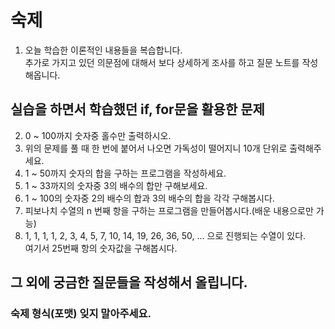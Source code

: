 # 숙제

1. 오늘 학습한 이론적인 내용들을 복습합니다.  
   추가로 가지고 있던 의문점에 대해서 보다 상세하게 조사를 하고 질문 노트를 작성해옵니다.  
   
## 실습을 하면서 학습했던 if, for문을 활용한 문제

2. 0 ~ 100까지 숫자중 홀수만 출력하시오.  
3. 위의 문제를 풀 때 한 번에 붙어서 나오면 가독성이 떨어지니 10개 단위로 출력해주세요.  
4. 1 ~ 50까지 숫자의 합을 구하는 프로그램을 작성하세요.  
5. 1 ~ 33까지의 숫자중 3의 배수의 합만 구해보세요.  
6. 1 ~ 100의 숫자중 2의 배수의 합과 3의 배수의 합을 각각 구해봅시다.  
7. 피보나치 수열의 n 번째 항을 구하는 프로그램을 만들어봅시다.(배운 내용으로만 가능)  
8. 1, 1, 1, 1, 2, 3, 4, 5, 7, 10, 14, 19, 26, 36, 50, ... 으로 진행되는 수열이 있다.  
   여기서 25번째 항의 숫자값을 구해봅시다.  
   
## 그 외에 궁금한 질문들을 작성해서 올립니다.

### 숙제 형식(포맷) 잊지 말아주세요.

